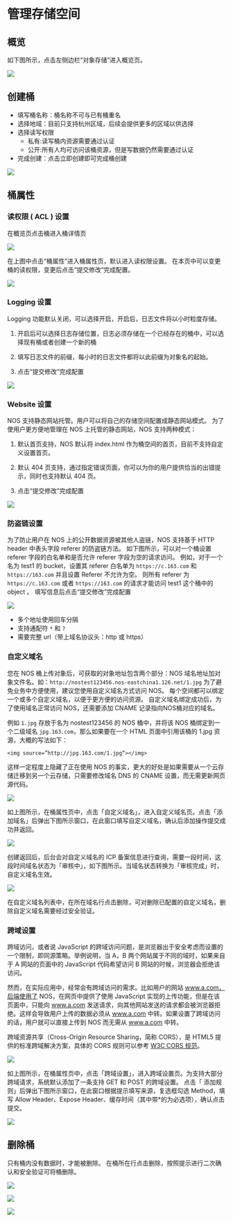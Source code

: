 # 管理存储空间

## 概览

如下图所示，点击左侧边栏“对象存储”进入概览页。

![](../image/201608161401.jpg)

## 创建桶

* 填写桶名称：桶名称不可与已有桶重名
* 选择地域：目前只支持杭州区域，后续会提供更多的区域以供选择
* 选择读写权限
	* 私有:读写桶内资源需要通过认证
	* 公开:所有人均可访问该桶资源，但是写数据仍然需要通过认证
* 完成创建：点击立即创建即可完成桶创建

![](../image/201608051449.jpg)

## 桶属性

### 读权限 ( ACL ) 设置
在概览页点击桶进入桶详情页

![](../image/201608161403.jpg)

在上图中点击“桶属性”进入桶属性页，默认进入读权限设置。 在本页中可以变更桶的读权限，变更后点击“提交修改”完成配置。

![](../image/201608161404.jpg)

### Logging 设置
Logging 功能默认关闭，可以选择开启，开启后，日志文件将以小时粒度存储。

1. 开启后可以选择日志存储位置，日志必须存储在一个已经存在的桶中，可以选择现有桶或者创建一个新的桶

2. 填写日志文件的前缀，每小时的日志文件都将以此前缀为对象名的起始。

3. 点击“提交修改”完成配置

![](../image/201608161405.jpg)

### Website 设置
NOS 支持静态网站托管。用户可以将自己的存储空间配置成静态网站模式。 为了使用户更方便地管理在 NOS 上托管的静态网站，NOS 支持两种模式：

1. 默认首页支持，NOS 默认将 index.html 作为桶空间的首页，目前不支持自定义设置首页。

2. 默认 404 页支持，通过指定错误页面，你可以为你的用户提供恰当的出错提示，同时也支持默认 404 页。

3. 点击“提交修改”完成配置

![](../image/201608161406.jpg)

### 防盗链设置
为了防止用户在 NOS 上的公开数据资源被其他人盗链，NOS 支持基于 HTTP header 中表头字段 referer 的防盗链方法。 如下图所示，可以对一个桶设置 referer 字段的白名单和是否允许 referer 字段为空的请求访问。 例如，对于一个名为 test1 的 bucket，设置其 referer 白名单为 `https://c.163.com` 和 `https://163.com` 并且设置 Referer 不允许为空。 则所有 referer 为 `https://c.163.com` 或者 `https://163.com` 的请求才能访问 test1 这个桶中的 object 。 填写信息后点击“提交修改”完成配置

![](../image/防盗链设置.png)

* 多个地址使用回车分隔
* 支持通配符 `*` 和 `?`
* 需要完整 url（带上域名协议头：http 或 https）

### 自定义域名

您在 NOS 桶上传对象后，可获取的对象地址包含两个部分：NOS 域名地址加对象文件名。如：`http://nostest123456.nos-eastchina1.126.net/1.jpg` 为了避免业务中方便使用，建议您使用自定义域名方式访问 NOS。 每个空间都可以绑定一个或多个自定义域名，以便于更方便的访问资源。 自定义域名绑定成功后，为了使用域名正常访问 NOS，还需要添加 CNAME 记录指向NOS桶对应的域名。

例如 `1.jpg` 存放于名为 nostest123456 的 NOS 桶中，并将该 NOS 桶绑定到一个二级域名 `jpg.163.com`，那么如果要在一个 HTML 页面中引用该桶的 1.jpg 资源，大概的写法如下：

	<img source=”http://jpg.163.com/1.jpg“></img>

这样一定程度上隐藏了正在使用 NOS 的事实，更大的好处是如果需要从一个云存储迁移到另一个云存储，只需要修改域名 DNS 的 CNAME 设置，而无需更新网页源代码。

![](../image/管理存储空间-自定义域名.PNG)

如上图所示，在桶属性页中，点击「自定义域名」，进入自定义域名页。点击「添加域名」后弹出下图所示窗口，在此窗口填写自定义域名，确认后添加操作提交成功并返回。

![](../image/管理存储空间-添加自定义域名.PNG)

创建返回后，后台会对自定义域名的 ICP 备案信息进行查询，需要一段时间，这段时间域名状态为「审核中」，如下图所示。当域名状态转换为「审核完成」时，自定义域名生效。

![](../image/管理存储空间-自定义域名列表.PNG)

在自定义域名列表中，在所在域名行点击删除，可对删除已配置的自定义域名，删除自定义域名需要经过安全验证。

### 跨域设置

跨域访问，或者说 JavaScript 的跨域访问问题，是浏览器出于安全考虑而设置的一个限制，即同源策略。举例说明，当 A，B 两个网站属于不同的域时，如果来自于 A 网站的页面中的 JavaScript 代码希望访问 B 网站的时候，浏览器会拒绝该访问。

然而，在实际应用中，经常会有跨域访问的需求。比如用户的网站 www.a.com，后端使用了 NOS，在网页中提供了使用 JavaScript 实现的上传功能，但是在该页面中，只能向 www.a.com 发送请求，向其他网站发送的请求都会被浏览器拒绝。这样会导致用户上传的数据必须从 www.a.com 中转。如果设置了跨域访问的话，用户就可以直接上传到 NOS 而无需从 www.a.com 中转。

跨域资源共享（Cross-Origin Resource Sharing，简称 CORS），是 HTML5 提供的标准跨域解决方案，具体的 CORS 规则可以参考 [W3C CORS 规范](http://www.w3.org/TR/cors/)。

![](../image/管理存储空间-跨域设置.PNG)

如上图所示，在桶属性页中，点击「跨域设置」，进入跨域设置页。为支持大部分跨域请求，系统默认添加了一条支持 GET 和 POST 的跨域设置。 点击「 添加规则」后弹出下图所示窗口，在此窗口根据提示填写来源，复选框勾选 Method，填写 Allow Header、Expose Header、缓存时间（其中带*的为必选项），确认点击提交。

![](../image/管理存储空间-跨域设置添加规则.PNG)

## 删除桶

只有桶内没有数据时，才能被删除。 在桶所在行点击删除，按照提示进行二次确认和安全验证可将桶删除。

![](../image/2016080514527.jpg)

![](../image/201608051458.jpg)

![](../image/201608051459.jpg)